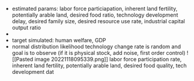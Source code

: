 - estimated params: labor force particiapation, inherent land fertility, potentially arable land, desired food ratio, technology development delay, desired family size, desired resource use rate, industrial capital output ratio
- 
- target simulated: human welfare, GDP
- normal distribution likelihood 
technology change rate is random and goal is to observe (if it is physical stock, add noise, first order control)
![[Pasted image 20221118095339.png]]
labor force participation rate, inherent land fertility, potentially arable land, desired food quality, tech development dat